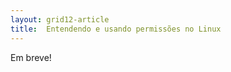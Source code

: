 ```yaml
---
layout: grid12-article
title:  Entendendo e usando permissões no Linux
---
```


Em breve!

<!--
http://www.infowester.com/linuxpermissoes.php
http://www.programacaoprogressiva.net/2012/08/linux-permissao-de-leitura-escrita-e_19.html
http://wiki.locaweb.com.br/pt-br/Alterando_a_permiss%C3%A3o_de_pastas_em_Linux
-->